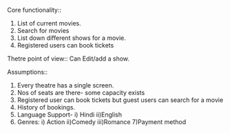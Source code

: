 Core functionality::
1) List of current movies.
2) Search for movies
3) List down different shows for a movie.
4) Registered users can book tickets


Thetre point of view::
  Can Edit/add a show.

Assumptions::
1) Every theatre has a single screen.
2) Nos of seats are there- some capacity exists
3) Registered user can book tickets but guest users can search for a movie
4) History of bookings.
5) Language Support-
   i) Hindi
   ii)English
6) Genres:
   i) Action
   ii)Comedy
   iii)Romance
7)Payment method
   
